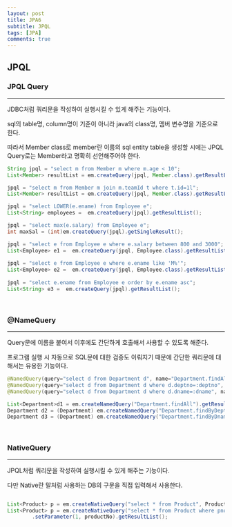 ```yaml
---
layout: post
title: JPA6
subtitle: JPQL
tags: [JPA]
comments: true
---
```


## JPQL


### JPQL Query

---

JDBC처럼 쿼리문을 작성하여 실행시킬 수 있게 해주는 기능이다.

sql의 table명, column명이 기준이 아니라 java의 class명, 멤버 변수명을 기준으로 한다.

따라서 Member class로 member란 이름의 sql entity table을 생성할 시에는 JPQL Query로는 Member라고 명확히 선언해주어야 한다.

```java
String jpql = "select m from Member m where m.age < 10";
List<Member> resultList = em.createQuery(jpql, Member.class).getResultList();

jpql = "select m from Member m join m.teamId t where t.id=1l";
List<Member> resultList = em.createQuery(jpql, Member.class).getResultList();

jpql = "select LOWER(e.ename) from Employee e";
List<String> employees =  em.createQuery(jpql).getResultList();

jpql = "select max(e.salary) from Employee e";
int maxSal = (int)em.createQuery(jpql).getSingleResult();

jpql = "select e from Employee e where e.salary between 800 and 3000";
List<Employee> e1 =  em.createQuery(jpql, Employee.class).getResultList();
			
jpql = "select e from Employee e where e.ename like 'M%'";
List<Employee> e2 =  em.createQuery(jpql, Employee.class).getResultList();
			
jpql = "select e.ename from Employee e order by e.ename asc";
List<String> e3 =  em.createQuery(jpql).getResultList();
```

<br>

### @NameQuery

---

Query문에 이름을 붙여서 이후에도 간단하게 호출해서 사용할 수 있도록 해준다.

프로그램 실행 시 자동으로 SQL문에 대한 검증도 이뤄지기 때문에 간단한 쿼리문에 대해서는 유용한 기능이다.

```java
@NamedQuery(query="select d from Department d", name="Department.findAll")
@NamedQuery(query="select d from Department d where d.deptno=:deptno", name="Department.findByDeptno")
@NamedQuery(query="select d from Department d where d.dname=:dname", name="Department.findByDname")

List<Department>d1 = em.createNamedQuery("Department.findAll").getResultList();
Department d2 = (Department) em.createNamedQuery("Department.findByDeptno").setParameter("deptno", deptno)
Department d3 = (Department) em.createNamedQuery("Department.findByDname").setParameter("dname", dname)
```

<br>

### NativeQuery

---

JPQL처럼 쿼리문을 작성하여 실행시킬 수 있게 해주는 기능이다.

다만 Native란 말처럼 사용하는 DB의 구문을 직접 입력해서 사용한다.

```java

List<Product> p = em.createNativeQuery("select * from Product", Product.class).getResultList();
List<Product> p = em.createNativeQuery("select * from Product where pno=?", Product.class)
		.setParameter(1, productNo).getResultList();

```